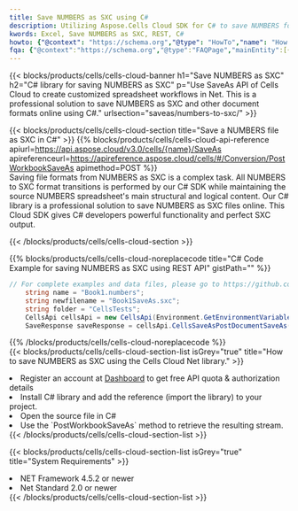 ```yaml
---
title: Save NUMBERS as SXC using C# 
description: Utilizing Aspose.Cells Cloud SDK for C# to save NUMBERS format file as SXC format file. 
kwords: Excel, Save NUMBERS as SXC, REST, C#
howto: {"@context": "https://schema.org","@type": "HowTo","name": "How to save NUMBERS as SXC using the Cells Cloud Net library.","description": "How to save NUMBERS as SXC using the Cells Cloud Net library.","image": {"@type": "ImageObject"},"url": "/net/saveas/numbers-to-sxc/","step": [{ "@type": "HowToStep","name": "How to save NUMBERS as SXC using the Cells Cloud Net library. step 1", "image": {"@type": "ImageObject",},"url": "/net/saveas/numbers-to-sxc/","text": "Register an account at <a href='https://dashboard.aspose.cloud/'>Dashboard</a> to get free API quota & authorization details",},{ "@type": "HowToStep","name": "How to save NUMBERS as SXC using the Cells Cloud Net library. step 1", "image": {"@type": "ImageObject",},"url": "/net/saveas/numbers-to-sxc/","text": "Install C# library and add the reference (import the library) to your project.",},{ "@type": "HowToStep","name": "How to save NUMBERS as SXC using the Cells Cloud Net library. step 1", "image": {"@type": "ImageObject",},"url": "/net/saveas/numbers-to-sxc/","text": "Open the source file in C#",},{ "@type": "HowToStep","name": "How to save NUMBERS as SXC using the Cells Cloud Net library. step 1", "image": {"@type": "ImageObject",},"url": "/net/saveas/numbers-to-sxc/","text": "Use the `PostWorkbookSaveAs` method to retrieve the resulting stream.",}, ],"supply": {"@type": "HowToSupply","name": "document"},"tool": [{"@type": "HowToTool","name": "Visual Studio, Visual Studio Code, Rider"},{"@type": "HowToTool","name": "Aspose Cells"}],"totalTime": "PT6M"}
fqa: {"@context":"https://schema.org","@type":"FAQPage","mainEntity":[{"@type":"Question","name":"Why save file as other formats file in C# using REST API?","acceptedAnswer":{"@type":"Answer","text":"Documents are encoded in many ways, and some files may be incompatible with the software you use. To open and read such files, just save them as appropriate file formats.<br/><ol><li>Install .NET SDK and add the reference (import the library) to your project.</li><li>Open the source file in C# using REST API.</li><li>Call the PostWorkbookSaveAsRequest() method, passing an output filename with required extension.</li><li>Get the result of save as a separate file.</li></ol>"}},{"@type":"Question","name":"What file formats can I save as with your C# library?","acceptedAnswer":{"@type":"Answer","text":"We support a variety of file formats for conversion using .NET library, including XLSX, Excel, xls , PDF, CSV, HTML, Markdown, XML, PNG, JPG, TIFF, Json, TXT and many more."}},{"@type":"Question","name":"What is the maximum allowed file size for conversion using this .NET library?","acceptedAnswer":{"@type":"Answer","text":"There are no file size limits for format conversions using .NET library."}}]}
---
```



{{< blocks/products/cells/cells-cloud-banner h1="Save NUMBERS as SXC" h2="C# library for saving NUMBERS as SXC" p="Use SaveAs API of Cells Cloud to create customized spreadsheet workflows in Net. This is a professional solution to save NUMBERS as SXC and other document formats online using C#." urlsection="saveas/numbers-to-sxc/" >}}

{{< blocks/products/cells/cells-cloud-section  title="Save a NUMBERS file as SXC in C#" >}}
{{% blocks/products/cells/cells-cloud-api-reference  apiurl=https://api.aspose.cloud/v3.0/cells/{name}/SaveAs  apireferenceurl=https://apireference.aspose.cloud/cells/#/Conversion/PostWorkbookSaveAs  apimethod=POST %}}
<br/>
Saving file formats from NUMBERS as SXC is a complex task. All NUMBERS to SXC format transitions is performed by our C# SDK while maintaining the source NUMBERS spreadsheet's main structural and logical content. Our C# library is a professional solution to save NUMBERS as SXC files online. This Cloud SDK gives C# developers powerful functionality and perfect SXC output.

{{< /blocks/products/cells/cells-cloud-section >}}

{{% blocks/products/cells/cells-cloud-noreplacecode title="C# Code Example for saving NUMBERS as SXC using REST API" gistPath="" %}}
  
```cs
// For complete examples and data files, please go to https://github.com/aspose-cells-cloud/aspose-cells-cloud-dotnet/
    string name = "Book1.numbers";
    string newfilename = "Book1SaveAs.sxc";
    string folder = "CellsTests";
    CellsApi cellsApi = new CellsApi(Environment.GetEnvironmentVariable("ProductClientId"), Environment.GetEnvironmentVariable("ProductClientSecret"));
    SaveResponse saveResponse = cellsApi.CellsSaveAsPostDocumentSaveAs(name, null, newfilename, null,null,folder);
```
  
{{% /blocks/products/cells/cells-cloud-noreplacecode  %}}
<br/>
{{< blocks/products/cells/cells-cloud-section-list isGrey="true"  title="How to save NUMBERS as SXC using the Cells Cloud Net library." >}}
<li>Register an account at <a href="https://dashboard.aspose.cloud/">Dashboard</a> to get free API quota & authorization details</li>
<li>Install C# library and add the reference (import the library) to your project.</li>
<li>Open the source file in C#</li>
<li>Use the `PostWorkbookSaveAs` method to retrieve the resulting stream.</li>
{{< /blocks/products/cells/cells-cloud-section-list >}}

{{< blocks/products/cells/cells-cloud-section-list isGrey="true"  title="System Requirements" >}}
<li>NET Framework 4.5.2 or newer</li>
<li>Net Standard 2.0 or newer</li>
{{< /blocks/products/cells/cells-cloud-section-list >}}
